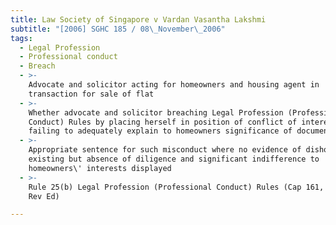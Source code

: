 ```yaml
---
title: Law Society of Singapore v Vardan Vasantha Lakshmi
subtitle: "[2006] SGHC 185 / 08\_November\_2006"
tags:
  - Legal Profession
  - Professional conduct
  - Breach
  - >-
    Advocate and solicitor acting for homeowners and housing agent in
    transaction for sale of flat
  - >-
    Whether advocate and solicitor breaching Legal Profession (Professional
    Conduct) Rules by placing herself in position of conflict of interest and
    failing to adequately explain to homeowners significance of documents signed
  - >-
    Appropriate sentence for such misconduct where no evidence of dishonesty
    existing but absence of diligence and significant indifference to
    homeowners\' interests displayed
  - >-
    Rule 25(b) Legal Profession (Professional Conduct) Rules (Cap 161, R 1, 2000
    Rev Ed)

---
```


